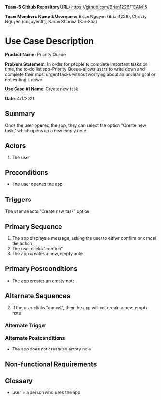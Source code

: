 **Team-5 Github Repository URL:** https://github.com/Brian1226/TEAM-5

**Team Members Name & Username:** Brian Nguyen (Brian1226), Christy Nguyen (cnguyenth), Karan Sharma (Kar-Sha)


# Use Case Description

**Product Name:** Priority Queue

**Problem Statement:** In order for people to complete important tasks on time, the to-do list app-Priority Queue-allows users to write down and complete their most urgent tasks without worrying about an unclear goal or not writing it down



**Use Case #1 Name:** Create new task

**Date:** 4/1/2021

 

## Summary

Once the user opened the app, they can select the option "Create new task," which opens up a new empty note.

 
 
## Actors

1. The user



## Preconditions

* The user opened the app

 

## Triggers

The user selects "Create new task" option

 

## Primary Sequence

1. The app displays a message, asking the user to either confirm or cancel the action
2. The user clicks "confirm"
3. The app creates a new, empty note



## Primary Postconditions

* The app creates an empty note



## Alternate Sequences

2. If the user clicks "cancel", then the app will not create a new, empty note

 

### Alternate Trigger

### Alternate Postconditions

* The app does not create an empty note
 

## Non-functional Requirements

 

## Glossary
* user = a person who uses the app
